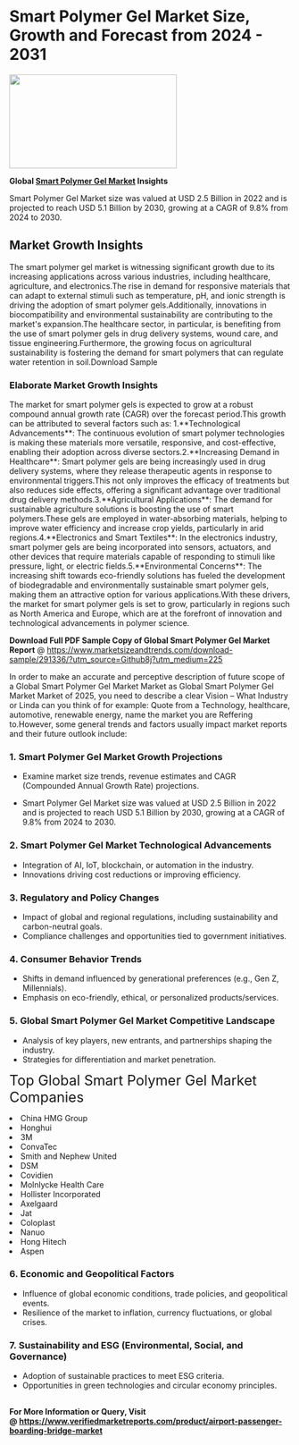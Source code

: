 <H1>Smart Polymer Gel Market Size, Growth and Forecast from 2024 - 2031</H1><img class="aligncenter size-medium wp-image-584254" src="https://thirdeyenews.in/wp-content/uploads/2024/09/Global-Market-Research-300x168.jpeg" alt="" width="300" height="168" /><p><strong>Global&nbsp;<a href="https://www.marketsizeandtrends.com/download-sample/291336/?utm_source=Github8j?utm_medium=225">Smart Polymer Gel Market</a> Insights</strong></p><p>Smart Polymer Gel Market size was valued at USD 2.5 Billion in 2022 and is projected to reach USD 5.1 Billion by 2030, growing at a CAGR of 9.8% from 2024 to 2030.</p><p><h2>Market Growth Insights</h2> The smart polymer gel market is witnessing significant growth due to its increasing applications across various industries, including healthcare, agriculture, and electronics.The rise in demand for responsive materials that can adapt to external stimuli such as temperature, pH, and ionic strength is driving the adoption of smart polymer gels.Additionally, innovations in biocompatibility and environmental sustainability are contributing to the market's expansion.The healthcare sector, in particular, is benefiting from the use of smart polymer gels in drug delivery systems, wound care, and tissue engineering.Furthermore, the growing focus on agricultural sustainability is fostering the demand for smart polymers that can regulate water retention in soil.Download Sample <h3>Elaborate Market Growth Insights</h3> The market for smart polymer gels is expected to grow at a robust compound annual growth rate (CAGR) over the forecast period.This growth can be attributed to several factors such as: 1.**Technological Advancements**: The continuous evolution of smart polymer technologies is making these materials more versatile, responsive, and cost-effective, enabling their adoption across diverse sectors.2.**Increasing Demand in Healthcare**: Smart polymer gels are being increasingly used in drug delivery systems, where they release therapeutic agents in response to environmental triggers.This not only improves the efficacy of treatments but also reduces side effects, offering a significant advantage over traditional drug delivery methods.3.**Agricultural Applications**: The demand for sustainable agriculture solutions is boosting the use of smart polymers.These gels are employed in water-absorbing materials, helping to improve water efficiency and increase crop yields, particularly in arid regions.4.**Electronics and Smart Textiles**: In the electronics industry, smart polymer gels are being incorporated into sensors, actuators, and other devices that require materials capable of responding to stimuli like pressure, light, or electric fields.5.**Environmental Concerns**: The increasing shift towards eco-friendly solutions has fueled the development of biodegradable and environmentally sustainable smart polymer gels, making them an attractive option for various applications.With these drivers, the market for smart polymer gels is set to grow, particularly in regions such as North America and Europe, which are at the forefront of innovation and technological advancements in polymer science.</p><p><span class=""><strong>Download Full PDF Sample Copy of Global Smart Polymer Gel Market Report</strong> @ <a href="https://www.marketsizeandtrends.com/download-sample/291336/?utm_source=Github8j?utm_medium=225" target="_blank">https://www.marketsizeandtrends.com/download-sample/291336/?utm_source=Github8j?utm_medium=225</a></span></p><p>In order to make an accurate and perceptive description of future scope of a Global&nbsp;Smart Polymer Gel Market Market as Global&nbsp;Smart Polymer Gel Market Market of 2025, you need to describe a clear Vision &ndash; What Industry or Linda can you think of for example: Quote from a Technology, healthcare, automotive, renewable energy, name the market you are Reffering to.However, some general trends and factors usually impact market reports and their future outlook include:</p><h3>1.&nbsp;<strong>Smart Polymer Gel Market Growth Projections</strong></h3><ul><li>Examine market size trends, revenue estimates and CAGR (Compounded Annual Growth Rate) projections.</li><li><p>Smart Polymer Gel Market size was valued at USD 2.5 Billion in 2022 and is projected to reach USD 5.1 Billion by 2030, growing at a CAGR of 9.8% from 2024 to 2030.</p></li></ul><h3>2.&nbsp;<strong>Smart Polymer Gel Market Technological Advancements</strong></h3><ul><li>Integration of AI, IoT, blockchain, or automation in the industry.</li><li>Innovations driving cost reductions or improving efficiency.</li></ul><h3>3.&nbsp;<strong>Regulatory and Policy Changes</strong></h3><ul><li>Impact of global and regional regulations, including sustainability and carbon-neutral goals.</li><li>Compliance challenges and opportunities tied to government initiatives.</li></ul><h3>4.&nbsp;<strong>Consumer Behavior Trends</strong></h3><ul><li>Shifts in demand influenced by generational preferences (e.g., Gen Z, Millennials).</li><li>Emphasis on eco-friendly, ethical, or personalized products/services.</li></ul><h3>5.&nbsp;<strong>Global Smart Polymer Gel Market Competitive Landscape</strong></h3><ul><li>Analysis of key players, new entrants, and partnerships shaping the industry.</li><li>Strategies for differentiation and market penetration.</li></ul><p data-pm-slice="1 1 []"><span style="color: inherit; font-family: inherit; font-size: 25px;">Top Global Smart Polymer Gel Market Companies</span></p><div class="" data-test-id=""><p><li>China HMG Group</li><li> Honghui</li><li> 3M</li><li> ConvaTec</li><li> Smith and Nephew United</li><li> DSM</li><li> Covidien</li><li> Molnlycke Health Care</li><li> Hollister Incorporated</li><li> Axelgaard</li><li> Jat</li><li> Coloplast</li><li> Nanuo</li><li> Hong Hitech</li><li> Aspen</li></p></div><h3>6.&nbsp;<strong>Economic and Geopolitical Factors</strong></h3><ul><li>Influence of global economic conditions, trade policies, and geopolitical events.</li><li>Resilience of the market to inflation, currency fluctuations, or global crises.</li></ul><h3>7.&nbsp;<strong>Sustainability and ESG (Environmental, Social, and Governance)</strong></h3><ul><li>Adoption of sustainable practices to meet ESG criteria.</li><li>Opportunities in green technologies and circular economy principles.</li></ul><h2><strong style="font-size: 14px;">For More Information or Query, Visit @&nbsp;</strong><a style="background-color: #ffffff; font-size: 14px;" href="https://www.marketsizeandtrends.com/report/smart-polymer-gel-market/" target="_blank">https://www.verifiedmarketreports.com/product/airport-passenger-boarding-bridge-market</a></h2>